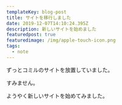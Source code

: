 ```yaml
---
templateKey: blog-post
title: サイトを移行しました
date: 2019-12-07T14:10:24.395Z
description: 新しいサイトを始めました
featuredpost: true
featuredimage: /img/apple-touch-icon.png
tags:
  - note
---
```

ずっとコミルのサイトを放置していました。

すみません。

ようやく新しいサイトを始めてみました。
